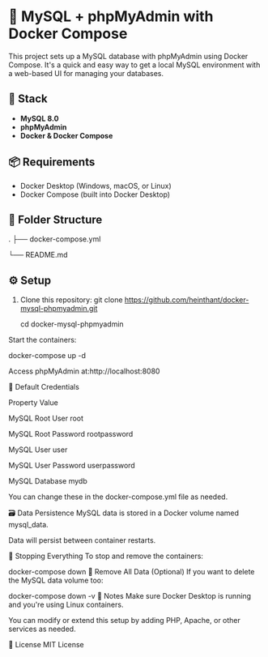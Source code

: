 # 🚀 MySQL + phpMyAdmin with Docker Compose

This project sets up a MySQL database with phpMyAdmin using Docker Compose. It's a quick and easy way to get a local MySQL environment with a web-based UI for managing your databases.

## 🧱 Stack

- **MySQL 8.0**
- **phpMyAdmin**
- **Docker & Docker Compose**

## 📦 Requirements

- Docker Desktop (Windows, macOS, or Linux)
- Docker Compose (built into Docker Desktop)

## 📁 Folder Structure

. ├── docker-compose.yml 

  └── README.md

## ⚙️ Setup

1. Clone this repository:
   git clone https://github.com/heinthant/docker-mysql-phpmyadmin.git
   
   cd docker-mysql-phpmyadmin
   
Start the containers:

docker-compose up -d

Access phpMyAdmin at:http://localhost:8080

🔐 Default Credentials

Property	Value

MySQL Root User	root

MySQL Root Password	rootpassword

MySQL User	user

MySQL User Password	userpassword

MySQL Database	mydb

You can change these in the docker-compose.yml file as needed.

🗃️ Data Persistence
MySQL data is stored in a Docker volume named mysql_data.

Data will persist between container restarts.

🛑 Stopping Everything
To stop and remove the containers:

docker-compose down
🧼 Remove All Data (Optional)
If you want to delete the MySQL data volume too:

docker-compose down -v
🧠 Notes
Make sure Docker Desktop is running and you're using Linux containers.

You can modify or extend this setup by adding PHP, Apache, or other services as needed.

📄 License
MIT License
